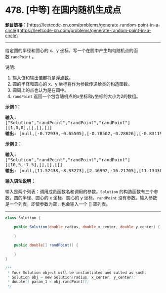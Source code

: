 # 478. [中等] 在圆内随机生成点

**题目链接：**[https://leetcode-cn.com/problems/generate-random-point-in-a-circle](https://leetcode-cn.com/problems/generate-random-point-in-a-circle)

---

<div class="content__1Y2H">
 <div class="notranslate">
  <p>给定圆的半径和圆心的 x、y 坐标，写一个在圆中产生均匀随机点的函数&nbsp;<code>randPoint</code>&nbsp;。</p> 
  <p>说明:</p> 
  <ol> 
   <li>输入值和输出值都将是<a href="https://baike.baidu.com/item/%E6%B5%AE%E7%82%B9%E6%95%B0/6162520">浮点数</a>。</li> 
   <li>圆的半径和圆心的 x、y 坐标将作为参数传递给类的构造函数。</li> 
   <li>圆周上的点也认为是在圆中。</li> 
   <li><code>randPoint</code>&nbsp;返回一个包含随机点的x坐标和y坐标的大小为2的数组。</li> 
  </ol> 
  <p><strong>示例 1：</strong></p> 
  <pre class="language-text"><strong>输入: 
</strong>["Solution","randPoint","randPoint","randPoint"]
[[1,0,0],[],[],[]]
<strong>输出: </strong>[null,[-0.72939,-0.65505],[-0.78502,-0.28626],[-0.83119,-0.19803]]
</pre> 
  <p><strong>示例 2：</strong></p> 
  <pre class="language-text"><strong>输入: 
</strong>["Solution","randPoint","randPoint","randPoint"]
[[10,5,-7.5],[],[],[]]
<strong>输出: </strong>[null,[11.52438,-8.33273],[2.46992,-16.21705],[11.13430,-12.42337]]</pre> 
  <p><strong>输入语法说明：</strong></p> 
  <p>输入是两个列表：调用成员函数名和调用的参数。<code>Solution</code>&nbsp;的构造函数有三个参数，圆的半径、圆心的 x 坐标、圆心的 y 坐标。<code>randPoint</code>&nbsp;没有参数。输入参数是一个列表，即使参数为空，也会输入一个 [] 空列表。</p> 
 </div>
</div>

---

```java
class Solution {

    public Solution(double radius, double x_center, double y_center) {
        
    }
    
    public double[] randPoint() {
        
    }
}

/**
 * Your Solution object will be instantiated and called as such:
 * Solution obj = new Solution(radius, x_center, y_center);
 * double[] param_1 = obj.randPoint();
 */
```
